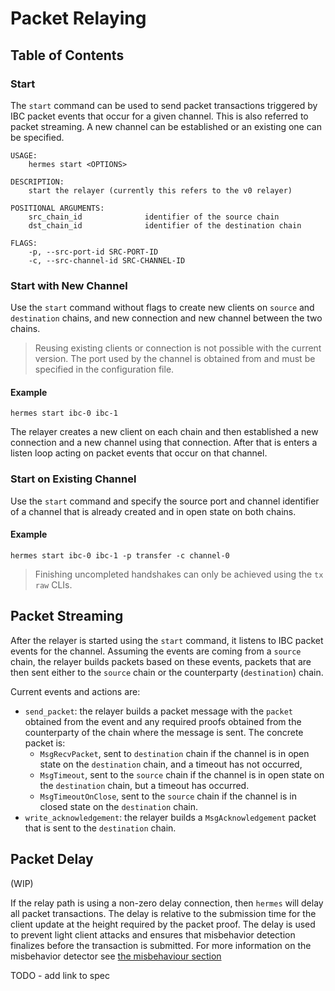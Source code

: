 # Packet Relaying

## Table of Contents
<!-- toc -->

### Start
The `start` command can be used to send packet transactions triggered by IBC packet events that occur for a given channel. This is also referred to packet streaming.
A new channel can be established or an existing one can be specified.

```shell script
USAGE:
    hermes start <OPTIONS>

DESCRIPTION:
    start the relayer (currently this refers to the v0 relayer)

POSITIONAL ARGUMENTS:
    src_chain_id              identifier of the source chain
    dst_chain_id              identifier of the destination chain

FLAGS:
    -p, --src-port-id SRC-PORT-ID
    -c, --src-channel-id SRC-CHANNEL-ID
```

### Start with New Channel

Use the `start` command without flags to create new clients on `source` and `destination` chains, and new connection and new channel between the two chains.

> Reusing existing clients or connection is not possible with the current version. The port used by the channel is obtained from and must be specified in the configuration file.

#### Example

```shell script
hermes start ibc-0 ibc-1
```

The relayer creates a new client on each chain and then established a new connection and a new channel using that connection. After that is enters a listen loop acting on packet events that occur on that channel.

### Start on Existing Channel

Use the `start` command and specify the source port and channel identifier of a channel that is already created and in open state on both chains.

#### Example

```shell script
hermes start ibc-0 ibc-1 -p transfer -c channel-0
```

> Finishing uncompleted handshakes can only be achieved using the `tx raw` CLIs.

## Packet Streaming

After the relayer is started using the `start` command, it listens to IBC packet events for the channel. Assuming the events are coming from a `source` chain, the relayer builds packets based on these events, packets that are then sent either to the `source` chain or the counterparty (`destination`) chain. 

Current events and actions are:

- `send_packet`: the relayer builds a packet message with the `packet` obtained from the event and any required proofs obtained from the counterparty of the chain where the message is sent. The concrete packet is:
  - `MsgRecvPacket`, sent to `destination` chain if the channel is in open state on the `destination` chain, and a timeout has not occurred,
  - `MsgTimeout`, sent to the `source` chain if the channel is in open state on the `destination` chain, but a timeout has occurred.
  - `MsgTimeoutOnClose`, sent to the `source` chain if the channel is in closed state on the `destination` chain.
- `write_acknowledgement`: the relayer builds a `MsgAcknowledgement` packet that is sent to the `destination` chain.

## Packet Delay

(WIP)

If the relay path is using a non-zero delay connection, then `hermes` will delay all packet transactions. The delay is
relative to the submission time for the client update at the height required by the packet proof.
The delay is used to prevent light client attacks and ensures that misbehavior detection finalizes before the transaction is submitted.
For more information on the misbehavior detector see [the misbehaviour section](./misbehaviour.html#monitoring-misbehaviour-and-evidence-submission)

TODO - add link to spec